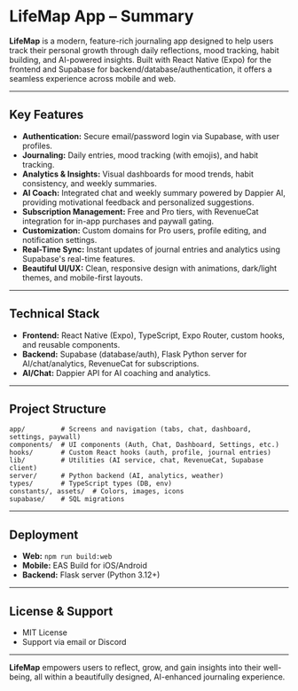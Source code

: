 # LifeMap App – Summary

**LifeMap** is a modern, feature-rich journaling app designed to help users track their personal growth through daily reflections, mood tracking, habit building, and AI-powered insights. Built with React Native (Expo) for the frontend and Supabase for backend/database/authentication, it offers a seamless experience across mobile and web.

---

## Key Features
- **Authentication:** Secure email/password login via Supabase, with user profiles.
- **Journaling:** Daily entries, mood tracking (with emojis), and habit tracking.
- **Analytics & Insights:** Visual dashboards for mood trends, habit consistency, and weekly summaries.
- **AI Coach:** Integrated chat and weekly summary powered by Dappier AI, providing motivational feedback and personalized suggestions.
- **Subscription Management:** Free and Pro tiers, with RevenueCat integration for in-app purchases and paywall gating.
- **Customization:** Custom domains for Pro users, profile editing, and notification settings.
- **Real-Time Sync:** Instant updates of journal entries and analytics using Supabase's real-time features.
- **Beautiful UI/UX:** Clean, responsive design with animations, dark/light themes, and mobile-first layouts.

---

## Technical Stack
- **Frontend:** React Native (Expo), TypeScript, Expo Router, custom hooks, and reusable components.
- **Backend:** Supabase (database/auth), Flask Python server for AI/chat/analytics, RevenueCat for subscriptions.
- **AI/Chat:** Dappier API for AI coaching and analytics.

---

## Project Structure
```
app/         # Screens and navigation (tabs, chat, dashboard, settings, paywall)
components/  # UI components (Auth, Chat, Dashboard, Settings, etc.)
hooks/       # Custom React hooks (auth, profile, journal entries)
lib/         # Utilities (AI service, chat, RevenueCat, Supabase client)
server/      # Python backend (AI, analytics, weather)
types/       # TypeScript types (DB, env)
constants/, assets/  # Colors, images, icons
supabase/    # SQL migrations
```

---

## Deployment
- **Web:** `npm run build:web`
- **Mobile:** EAS Build for iOS/Android
- **Backend:** Flask server (Python 3.12+)

---

## License & Support
- MIT License
- Support via email or Discord

---

**LifeMap** empowers users to reflect, grow, and gain insights into their well-being, all within a beautifully designed, AI-enhanced journaling experience. 
